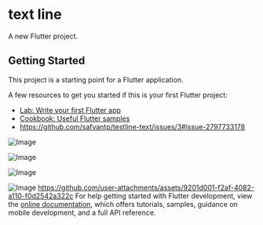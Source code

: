 # text line


A new Flutter project.

## Getting Started

This project is a starting point for a Flutter application.

A few resources to get you started if this is your first Flutter project:

- [Lab: Write your first Flutter app](https://docs.flutter.dev/get-started/codelab)
- [Cookbook: Useful Flutter samples](https://docs.flutter.dev/cookbook)
- https://github.com/safvantp/testline-text/issues/3#issue-2797733178

![Image](https://github.com/user-attachments/assets/3be14b1d-a1b1-46e0-8605-2f4e20e0ac8b)

![Image](https://github.com/user-attachments/assets/fef9f454-a129-4832-8389-923ad86d3307)

![Image](https://github.com/user-attachments/assets/30b5831f-4cb5-4f02-9e91-7e54a800a90e)

![Image](https://github.com/user-attachments/assets/f54e2e27-b15d-45bb-ada9-fb5ffa550137)
https://github.com/user-attachments/assets/9201d001-f2af-4082-a110-f0d2542a322c
For help getting started with Flutter development, view the
[online documentation](https://docs.flutter.dev/), which offers tutorials,
samples, guidance on mobile development, and a full API reference.
